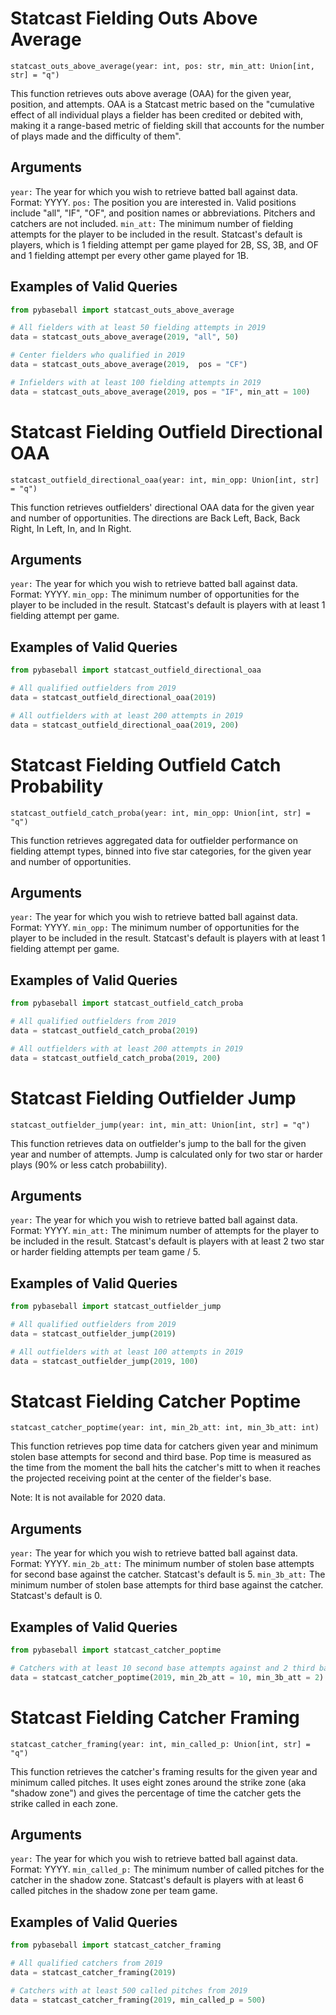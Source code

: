 # Statcast Fielding Outs Above Average
`statcast_outs_above_average(year: int, pos: str, min_att: Union[int, str] = "q")`

This function retrieves outs above average (OAA) for the given year, position, and attempts. OAA is a Statcast metric based on the "cumulative effect of all individual plays a fielder has been credited or debited with, making it a range-based metric of fielding skill that accounts for the number of plays made and the difficulty of them".

## Arguments
`year:` The year for which you wish to retrieve batted ball against data. Format: YYYY.
`pos:` The position you are interested in. Valid positions include "all", "IF", "OF", and position names or abbreviations. Pitchers and catchers are not included.
`min_att:` The minimum number of fielding attempts for the player to be included in the result. Statcast's default is players, which is 1 fielding attempt per game played for 2B, SS, 3B, and OF and 1 fielding attempt per every other game played for 1B.

## Examples of Valid Queries
```python
from pybaseball import statcast_outs_above_average

# All fielders with at least 50 fielding attempts in 2019
data = statcast_outs_above_average(2019, "all", 50)

# Center fielders who qualified in 2019
data = statcast_outs_above_average(2019,  pos = "CF")

# Infielders with at least 100 fielding attempts in 2019
data = statcast_outs_above_average(2019, pos = "IF", min_att = 100)
```

# Statcast Fielding Outfield Directional OAA
`statcast_outfield_directional_oaa(year: int, min_opp: Union[int, str] = "q")`

This function retrieves outfielders' directional OAA data for the given year and number of opportunities. The directions are Back Left, Back, Back Right, In Left, In, and In Right.

## Arguments
`year:` The year for which you wish to retrieve batted ball against data. Format: YYYY.
`min_opp:` The minimum number of opportunities for the player to be included in the result. Statcast's default is players with at least 1 fielding attempt per game.

## Examples of Valid Queries
```python
from pybaseball import statcast_outfield_directional_oaa

# All qualified outfielders from 2019
data = statcast_outfield_directional_oaa(2019)

# All outfielders with at least 200 attempts in 2019
data = statcast_outfield_directional_oaa(2019, 200)
```

# Statcast Fielding Outfield Catch Probability
`statcast_outfield_catch_proba(year: int, min_opp: Union[int, str] = "q")`

This function retrieves aggregated data for outfielder performance on fielding attempt types, binned into five star categories, for the given year and number of opportunities.

## Arguments
`year:` The year for which you wish to retrieve batted ball against data. Format: YYYY.
`min_opp:` The minimum number of opportunities for the player to be included in the result. Statcast's default is players with at least 1 fielding attempt per game. 

## Examples of Valid Queries
```python
from pybaseball import statcast_outfield_catch_proba

# All qualified outfielders from 2019
data = statcast_outfield_catch_proba(2019)

# All outfielders with at least 200 attempts in 2019
data = statcast_outfield_catch_proba(2019, 200)
```

# Statcast Fielding Outfielder Jump
`statcast_outfielder_jump(year: int, min_att: Union[int, str] = "q")`

This function retrieves data on outfielder's jump to the ball for the given year and number of attempts. Jump is calculated only for two star or harder plays (90% or less catch probabiility).

## Arguments
`year:` The year for which you wish to retrieve batted ball against data. Format: YYYY.
`min_att:` The minimum number of attempts for the player to be included in the result. Statcast's default is players with at least 2 two star or harder fielding attempts per team game / 5. 

## Examples of Valid Queries
```python
from pybaseball import statcast_outfielder_jump

# All qualified outfielders from 2019
data = statcast_outfielder_jump(2019)

# All outfielders with at least 100 attempts in 2019
data = statcast_outfielder_jump(2019, 100)
```

# Statcast Fielding Catcher Poptime
`statcast_catcher_poptime(year: int, min_2b_att: int, min_3b_att: int)`

This function retrieves pop time data for catchers given year and minimum stolen base attempts for second and third base. Pop time is measured as the time from the moment the ball hits the catcher's mitt to when it reaches the projected receiving point at the center of the fielder's base.

Note: It is not available for 2020 data.

## Arguments
`year:` The year for which you wish to retrieve batted ball against data. Format: YYYY.
`min_2b_att:` The minimum number of stolen base attempts for second base against the catcher. Statcast's default is 5.
`min_3b_att:` The minimum number of stolen base attempts for third base against the catcher. Statcast's default is 0.

## Examples of Valid Queries
```python
from pybaseball import statcast_catcher_poptime

# Catchers with at least 10 second base attempts against and 2 third base attempts against in 2019
data = statcast_catcher_poptime(2019, min_2b_att = 10, min_3b_att = 2)
```

# Statcast Fielding Catcher Framing
`statcast_catcher_framing(year: int, min_called_p: Union[int, str] = "q")`

This function retrieves the catcher's framing results for the given year and minimum called pitches. It uses eight zones around the strike zone (aka "shadow zone") and gives the percentage of time the catcher gets the strike called in each zone.

## Arguments
`year:` The year for which you wish to retrieve batted ball against data. Format: YYYY.
`min_called_p:` The minimum number of called pitches for the catcher in the shadow zone. Statcast's default is players with at least 6 called pitches in the shadow zone per team game.

## Examples of Valid Queries
```python
from pybaseball import statcast_catcher_framing

# All qualified catchers from 2019
data = statcast_catcher_framing(2019)

# Catchers with at least 500 called pitches from 2019
data = statcast_catcher_framing(2019, min_called_p = 500)
```
